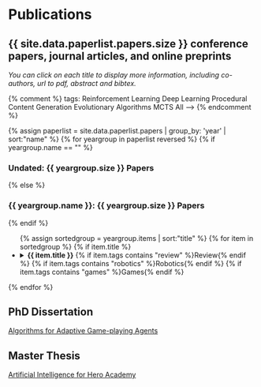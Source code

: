 # Publications

## {{ site.data.paperlist.papers.size }} conference papers, journal articles, and online preprints 

<i>You can click on each title to display more information, including co-authors, url to pdf, abstract and bibtex. </i>

{% comment %} tags:
<span class="badge review">Reinforcement Learning</span>
<span class="badge deep-learning">Deep Learning</span>
<span class="badge pcg">Procedural Content Generation</span>
<span class="badge evolutionary-algorithms">Evolutionary Algorithms</span>
<span class="badge mcts">MCTS</span>
<span class="badge all">All</span> ––>
{% endcomment %}

{% assign paperlist = site.data.paperlist.papers | group_by: 'year' | sort:"name"  %}
{% for yeargroup in paperlist reversed %}
{% if yeargroup.name == "" %}
   <h3>Undated: {{ yeargroup.size }} Papers</h3>
{% else %}
   <h3>{{ yeargroup.name }}: {{ yeargroup.size }} Papers</h3>
{% endif %}
<ul>
	{% assign sortedgroup = yeargroup.items | sort:"title"  %}
	{% for item in sortedgroup %}
	{% if item.title %}
	<li>
		<details><summary><b>{{ item.title }}</b>
		{% if item.tags contains "review" %}<span class="badge review">Review</span>{% endif %}
		{% if item.tags contains "robotics" %}<span class="badge robotics">Robotics</span>{% endif %}
		{% if item.tags contains "games" %}<span class="badge games">Games</span>{% endif %}
		</summary>
		<blockquote>
		{% if item.authors %}
		   <h4>Authors:</h4>
		   <ul>
		   {% for author in item.authors %}
		      <li>{{ author }}</li>
		   {% endfor %}
		   </ul>
		{% endif %}

		{% if item.abstract %}
		   <h4>Abstract:</h4>
		   {{ item.abstract }}
		{% endif %}

		{% if item.pdfurl or item.codeurl or item.webpageurl %}
		   <h4>Links:</h4>
		   <ul>
		   {% if item.pdfurl %}
		   <li><a href="{{ item.pdfurl }}">Paper</a></li>
		   {% endif %}
		   {% if item.codeurl %}
		   <li><a href="{{ item.codeurl }}">Source-code</a></li>
		   {% endif %}
		   {% if item.webpageurl %}
		   <li><a href="{{ item.webpageurl }}">Webpage</a></li>
		   {% endif %}
		   </ul>
		{% endif %}

		{% if item.bibtex %}	 
		   <h4>Bibtex:</h4>
		   <pre><code>{{ item.bibtex }}</code></pre>
		{% endif %}

		<hr>
		
		 </blockquote>
		</details>
	</li>
	{% endif %}
	{% endfor %}
</ul>
{% endfor %}

## PhD Dissertation

[Algorithms for Adaptive Game-playing Agents](/publications/justesen-dissertation.pdf)

## Master Thesis

[Artificial Intelligence for Hero Academy](/publications/justesen-masterthesis.pdf)

